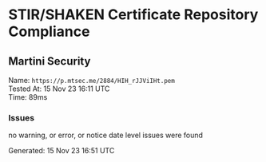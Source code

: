 # STIR/SHAKEN Certificate Repository Compliance

## Martini Security

Name: `https://p.mtsec.me/2884/HIH_rJJViIHt.pem`\
Tested At: 15 Nov 23 16:11 UTC\
Time: 89ms

### Issues

no warning, or error, or notice date level issues were found

Generated: 15 Nov 23 16:51 UTC
